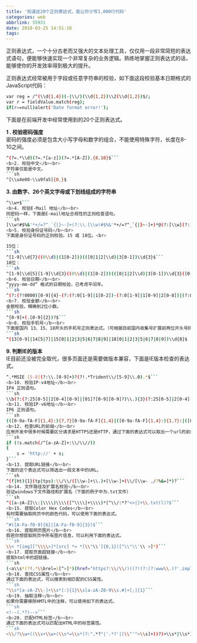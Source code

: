 ```yaml
---
title: '知道这20个正则表达式，能让你少写1,000行代码'
categories: web
abbrlink: 55931
date: 2018-03-25 14:51:18
tags:
---
```

正则表达式，一个十分古老而又强大的文本处理工具，仅仅用一段非常简短的表达式语句，便能够快速实现一个非常复杂的业务逻辑。熟练地掌握正则表达式的话，能够使你的开发效率得到极大的提升。

正则表达式经常被用于字段或任意字符串的校验，如下面这段校验基本日期格式的JavaScript代码：
```sh
var reg = /^(\\d{1,4})(-|\\/)(\\d{1,2})\\2(\\d{1,2})$/; 
var r = fieldValue.match(reg);             
if(r==null)alert('Date format error!'); 
```
下面是在前端开发中经常使用到的20个正则表达式。

<b>1 . 校验密码强度</b><br>
密码的强度必须是包含大小写字母和数字的组合，不能使用特殊字符，长度在8-10之间。
```sh
^(?=.*\\d)(?=.*[a-z])(?=.*[A-Z]).{8,10}$```
<b>2. 校验中文</b><br>
字符串仅能是中文。
```sh
^[\\u4e00-\\u9fa5]{0,}$
```
<!--more-->
<b>3. 由数字、26个英文字母或下划线组成的字符串</b>
```sh
^\\w+$```
<b>4. 校验E-Mail 地址</b><br>
同密码一样，下面是E-mail地址合规性的正则检查语句。
```sh
[\\w!#$%&'*+/=?^_`{|}~-]+(?:\\.[\\w!#$%&'*+/=?^_`{|}~-]+)*@(?:[\\w](?:[\\w-]*[\\w])?\\.)+[\\w](?:[\\w-]*[\\w])?```
<b>5. 校验身份证号码</b><br>
下面是身份证号码的正则校验。15 或 18位。<br>

15位：
```sh
^[1-9]\\d{7}((0\\d)|(1[0-2]))(([0|1|2]\\d)|3[0-1])\\d{3}$```
18位：
```sh
^[1-9]\\d{5}[1-9]\\d{3}((0\\d)|(1[0-2]))(([0|1|2]\\d)|3[0-1])\\d{3}([0-9]|X)$```
<b>6. 校验日期</b><br>
“yyyy-mm-dd“ 格式的日期校验，已考虑平闰年。
```sh
^(?:(?!0000)[0-9]{4}-(?:(?:0[1-9]|1[0-2])-(?:0[1-9]|1[0-9]|2[0-8])|(?:0[13-9]|1[0-2])-(?:29|30)|(?:0[13578]|1[02])-31)|(?:[0-9]{2}(?:0[48]|[2468][048]|[13579][26])|(?:0[48]|[2468][048]|[13579][26])00)-02-29)$```
<b>7. 校验金额</b><br>
金额校验，精确到2位小数。
```sh
^[0-9]+(.[0-9]{2})?$```
<b>8. 校验手机号</b><br>
下面是国内 13、15、18开头的手机号正则表达式。（可根据目前国内收集号扩展前两位开头号码）
```sh
^(13[0-9]|14[5|7]|15[0|1|2|3|5|6|7|8|9]|18[0|1|2|3|5|6|7|8|9])\\d{8}$ 
```
<b>9. 判断IE的版本</b><br>
IE目前还没被完全取代，很多页面还是需要做版本兼容，下面是IE版本检查的表达式。
```sh
^.*MSIE [5-8](?:\\.[0-9]+)?(?!.*Trident\\/[5-9]\\.0).*$```
<b>10. 校验IP-v4地址</b><br>
IP4 正则语句。
```sh
\\b(?:(?:25[0-5]|2[0-4][0-9]|[01]?[0-9][0-9]?)\\.){3}(?:25[0-5]|2[0-4][0-9]|[01]?[0-9][0-9]?)\\b```
<b>11. 校验IP-v6地址</b><br>
IP6 正则语句。
```sh
(([0-9a-fA-F]{1,4}:){7,7}[0-9a-fA-F]{1,4}|([0-9a-fA-F]{1,4}:){1,7}:|([0-9a-fA-F]{1,4}:){1,6}:[0-9a-fA-F]{1,4}|([0-9a-fA-F]{1,4}:){1,5}(:[0-9a-fA-F]{1,4}){1,2}|([0-9a-fA-F]{1,4}:){1,4}(:[0-9a-fA-F]{1,4}){1,3}|([0-9a-fA-F]{1,4}:){1,3}(:[0-9a-fA-F]{1,4}){1,4}|([0-9a-fA-F]{1,4}:){1,2}(:[0-9a-fA-F]{1,4}){1,5}|[0-9a-fA-F]{1,4}:((:[0-9a-fA-F]{1,4}){1,6})|:((:[0-9a-fA-F]{1,4}){1,7}|:)|fe80:(:[0-9a-fA-F]{0,4}){0,4}%[0-9a-zA-Z]{1,}|::(ffff(:0{1,4}){0,1}:){0,1}((25[0-5]|(2[0-4]|1{0,1}[0-9]){0,1}[0-9])\\.){3,3}(25[0-5]|(2[0-4]|1{0,1}[0-9]){0,1}[0-9])|([0-9a-fA-F]{1,4}:){1,4}:((25[0-5]|(2[0-4]|1{0,1}[0-9]){0,1}[0-9])\\.){3,3}(25[0-5]|(2[0-4]|1{0,1}[0-9]){0,1}[0-9]))```
<b>12. 检查URL的前缀</b><br>
应用开发中很多时候需要区分请求是HTTPS还是HTTP，通过下面的表达式可以取出一个url的前缀然后再逻辑判断。
```sh
if (!s.match(/^[a-zA-Z]+:\\/\\//))
{
    s = 'http://' + s;
}```
<b>13. 提取URL链接</b><br>
下面的这个表达式可以筛选出一段文本中的URL。
```sh
^(f|ht){1}(tp|tps):\\/\\/([\\w-]+\\.)+[\\w-]+(\\/[\\w- ./?%&=]*)?```
<b>14. 文件路径及扩展名校验</b><br>
验证windows下文件路径和扩展名（下面的例子中为.txt文件）
```sh
^([a-zA-Z]\\:|\\\\)\\\\([^\\\\]+\\\\)*[^\\/:*?"<>|]+\\.txt(l)?$```
<b>15. 提取Color Hex Codes</b><br>
有时需要抽取网页中的颜色代码，可以使用下面的表达式。
```sh
^#([A-Fa-f0-9]{6}|[A-Fa-f0-9]{3})$```
<b>16. 提取网页图片</b><br>
假若你想提取网页中所有图片信息，可以利用下面的表达式。
```sh
\\< *[img][^\\\\>]*[src] *= *[\\"\\']{0,1}([^\\"\\'\\ >]*)```
<b>17. 提取页面超链接</b><br>
提取html中的超链接。
```sh
(<a\\s*(?!.*\\brel=)[^>]*)(href="https?:\\/\\/)((?!(?:(?:www\\.)?'.implode('|(?:www\\.)?', $follow_list).'))[^"]+)"((?!.*\\brel=)[^>]*)(?:[^>]*)>```
<b>18. 查找CSS属性</b><br>
通过下面的表达式，可以搜索到相匹配的CSS属性。
```sh
^\\s*[a-zA-Z\\-]+\\s*[:]{1}\\s[a-zA-Z0-9\\s.#]+[;]{1}```
<b>19. 抽取注释</b><br>
如果你需要移除HMTL中的注释，可以使用如下的表达式。
```sh
<!--(.*?)-->```
<b>20. 匹配HTML标签</b><br>
通过下面的表达式可以匹配出HTML中的标签属性。
```sh
<\\/?\\w+((\\s+\\w+(\\s*=\\s*(?:".*?"|'.*?'|[\\^'">\\s]+))?)+\\s*|\\s*)\\/?>
```
